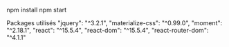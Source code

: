 npm install
npm start


Packages utilisés
    "jquery": "^3.2.1",
    "materialize-css": "^0.99.0",
    "moment": "^2.18.1",
    "react": "^15.5.4",
    "react-dom": "^15.5.4",
    "react-router-dom": "^4.1.1"